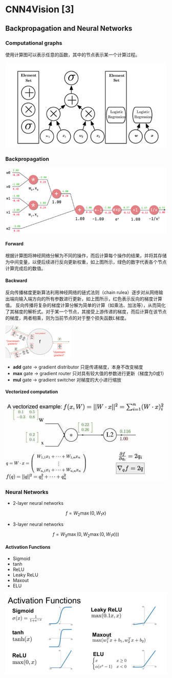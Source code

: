 # CNN4Vision [3]

## Backpropagation and Neural Networks

### Computational graphs

使用计算图可以表示任意的函数，其中的节点表示某一个计算过程。

<img src="./CNN4Vision [3].assets/1*APizoaj5X1Hh-JaujnM6Kw.png" alt="查看源图像"  />

### Backpropagation

<img src="./CNN4Vision [3].assets/backpropagation.jpg" alt="backpropagation" style="zoom: 100%;" />

#### Forward

根据计算图将神经网络分解为不同的操作，而后计算每个操作的结果，并将其存储为中间变量，以便后续进行反向更新权重，如上图所示，绿色的数字代表各个节点计算完成后的数值。


#### Backward

反向传播梯度更新算法利用神经网络的链式法则（chain rulea）逐步对从网络输出端向输入端方向的所有参数进行更新，如上图所示，红色表示反向的梯度计算值。 反向传播将复杂的梯度计算分解为简单的计算（如乘法、加法等），从而简化了其梯度的解析式。对于某一个节点，其接受上游传递的梯度，而后计算在该节点的梯度，两者相乘，则为当前节点的对于整个损失函数$L$梯度。

<img src="./CNN4Vision [3].assets/backprop-template.png" alt="backpropagation" style="zoom: 20%;" />

- **add** gate -> gradient distributor 只是传递梯度，本身不改变梯度
- **max** gate -> gradient router 只对具有较大值的参数进行更新（梯度为0或1）
- **mul** gate -> gradient switcher 对梯度的大小进行缩放

#### Vectorized computation

<img src="./CNN4Vision [3].assets/OIP.N1Jqa6IzXUfuiXX12ALKnAHaDr" alt="查看源图像" style="zoom:150%;" />

### Neural Networks

- 2-layer neural networks

$$
f=W_2\max(0, W_1x)
$$

- 3-layer neural networks

$$
f=W_3\max(0, W_2\max(0, W_1x)))
$$

#### Activation Functions

- Sigmoid
- tanh
- ReLU
- Leaky ReLU
- Maxout
- ELU

<img src="./CNN4Vision [3].assets/1*ZafDv3VUm60Eh10OeJu1vw.png" alt="查看源图像" style="zoom:50%;" />

